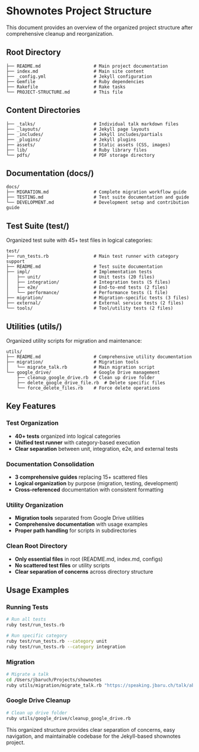 # Shownotes Project Structure

This document provides an overview of the organized project structure after comprehensive cleanup and reorganization.

## Root Directory

```
├── README.md                    # Main project documentation
├── index.md                     # Main site content
├── _config.yml                  # Jekyll configuration
├── Gemfile                      # Ruby dependencies
├── Rakefile                     # Rake tasks
└── PROJECT-STRUCTURE.md         # This file
```

## Content Directories

```
├── _talks/                      # Individual talk markdown files
├── _layouts/                    # Jekyll page layouts
├── _includes/                   # Jekyll includes/partials
├── _plugins/                    # Jekyll plugins
├── assets/                      # Static assets (CSS, images)
├── lib/                         # Ruby library files
└── pdfs/                        # PDF storage directory
```

## Documentation (docs/)

```
docs/
├── MIGRATION.md                 # Complete migration workflow guide
├── TESTING.md                   # Test suite documentation and guide
└── DEVELOPMENT.md               # Development setup and contribution guide
```

## Test Suite (test/)

Organized test suite with 45+ test files in logical categories:

```
test/
├── run_tests.rb                 # Main test runner with category support
├── README.md                    # Test suite documentation
├── impl/                        # Implementation tests
│   ├── unit/                    # Unit tests (20 files)
│   ├── integration/             # Integration tests (5 files)
│   ├── e2e/                     # End-to-end tests (2 files)
│   └── performance/             # Performance tests (1 file)
├── migration/                   # Migration-specific tests (3 files)
├── external/                    # External service tests (2 files)
└── tools/                       # Tool/utility tests (2 files)
```

## Utilities (utils/)

Organized utility scripts for migration and maintenance:

```
utils/
├── README.md                    # Comprehensive utility documentation
├── migration/                   # Migration tools
│   └── migrate_talk.rb          # Main migration script
└── google_drive/                # Google Drive management
    ├── cleanup_google_drive.rb  # Clean up drive folder
    ├── delete_google_drive_file.rb  # Delete specific files
    └── force_delete_files.rb    # Force delete operations
```

## Key Features

### Test Organization
- **40+ tests** organized into logical categories
- **Unified test runner** with category-based execution
- **Clear separation** between unit, integration, e2e, and external tests

### Documentation Consolidation
- **3 comprehensive guides** replacing 15+ scattered files
- **Logical organization** by purpose (migration, testing, development)
- **Cross-referenced** documentation with consistent formatting

### Utility Organization
- **Migration tools** separated from Google Drive utilities
- **Comprehensive documentation** with usage examples
- **Proper path handling** for scripts in subdirectories

### Clean Root Directory
- **Only essential files** in root (README.md, index.md, configs)
- **No scattered test files** or utility scripts
- **Clear separation of concerns** across directory structure

## Usage Examples

### Running Tests
```bash
# Run all tests
ruby test/run_tests.rb

# Run specific category
ruby test/run_tests.rb --category unit
ruby test/run_tests.rb --category integration
```

### Migration
```bash
# Migrate a talk
cd /Users/jbaruch/Projects/shownotes
ruby utils/migration/migrate_talk.rb "https://speaking.jbaru.ch/talk/abcdef"
```

### Google Drive Cleanup
```bash
# Clean up drive folder
ruby utils/google_drive/cleanup_google_drive.rb
```

This organized structure provides clear separation of concerns, easy navigation, and maintainable codebase for the Jekyll-based shownotes project.
